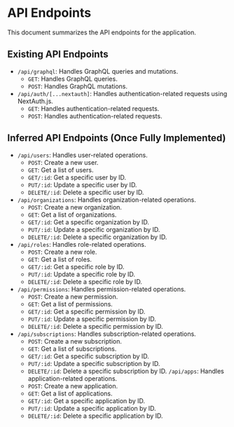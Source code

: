 # API Endpoints

This document summarizes the API endpoints for the application.

## Existing API Endpoints

*   `/api/graphql`: Handles GraphQL queries and mutations.
    *   `GET`: Handles GraphQL queries.
    *   `POST`: Handles GraphQL mutations.
*   `/api/auth/[...nextauth]`: Handles authentication-related requests using NextAuth.js.
    *   `GET`: Handles authentication-related requests.
    *   `POST`: Handles authentication-related requests.

## Inferred API Endpoints (Once Fully Implemented)

*   `/api/users`: Handles user-related operations.
    *   `POST`: Create a new user.
    *   `GET`: Get a list of users.
    *   `GET/:id`: Get a specific user by ID.
    *   `PUT/:id`: Update a specific user by ID.
    *   `DELETE/:id`: Delete a specific user by ID.
*   `/api/organizations`: Handles organization-related operations.
    *   `POST`: Create a new organization.
    *   `GET`: Get a list of organizations.
    *   `GET/:id`: Get a specific organization by ID.
    *   `PUT/:id`: Update a specific organization by ID.
    *   `DELETE/:id`: Delete a specific organization by ID.
*   `/api/roles`: Handles role-related operations.
    *   `POST`: Create a new role.
    *   `GET`: Get a list of roles.
    *   `GET/:id`: Get a specific role by ID.
    *   `PUT/:id`: Update a specific role by ID.
    *   `DELETE/:id`: Delete a specific role by ID.
*   `/api/permissions`: Handles permission-related operations.
    *   `POST`: Create a new permission.
    *   `GET`: Get a list of permissions.
    *   `GET/:id`: Get a specific permission by ID.
    *   `PUT/:id`: Update a specific permission by ID.
    *   `DELETE/:id`: Delete a specific permission by ID.
*   `/api/subscriptions`: Handles subscription-related operations.
    *   `POST`: Create a new subscription.
    *   `GET`: Get a list of subscriptions.
    *   `GET/:id`: Get a specific subscription by ID.
    *   `PUT/:id`: Update a specific subscription by ID.
    *   `DELETE/:id`: Delete a specific subscription by ID.
    `/api/apps`: Handles application-related operations.
    *   `POST`: Create a new application.
    *   `GET`: Get a list of applications.
    * `GET/:id`: Get a specific application by ID.
    *   `PUT/:id`: Update a specific application by ID.
    *   `DELETE/:id`: Delete a specific application by ID.